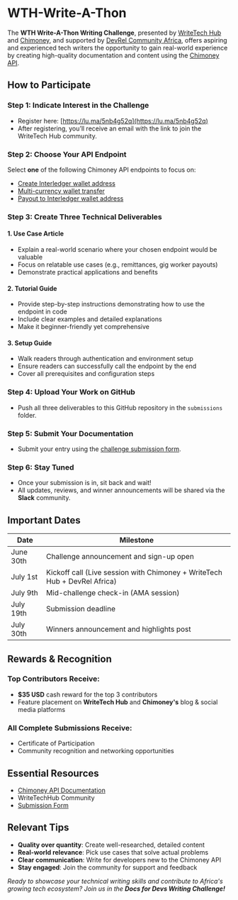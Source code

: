 # WTH-Write-A-Thon
The **WTH Write-A-Thon Writing Challenge**, presented by [WriteTech Hub](https://writetechhub.org/) and [Chimoney](https://chimoney.io/), and supported by [DevRel Community Africa](https://devrelcomafrica.xyz/), offers aspiring and experienced tech writers the opportunity to gain real-world experience by creating high-quality documentation and content using the [Chimoney API](https://chimoney.readme.io/reference/introduction).

## How to Participate

### Step 1: Indicate Interest in the Challenge

- Register here: [https://lu.ma/5nb4g52q](https://lu.ma/5nb4g52q)  
- After registering, you’ll receive an email with the link to join the WriteTech Hub community.

### Step 2: Choose Your API Endpoint

Select **one** of the following Chimoney API endpoints to focus on:

- [Create Interledger wallet address](https://api.chimoney.io/v0.2.4/api-docs/#/Interledger/post_v0_2_4_accounts_issue_wallet_address)  
- [Multi-currency wallet transfer](https://api.chimoney.io/v0.2.4/api-docs/#/Interledger/post_v0_2_4_multicurrency_wallets_transfer)  
- [Payout to Interledger wallet address](https://api.chimoney.io/v0.2.4/api-docs/#/Interledger/post_v0_2_4_payouts_interledger_wallet_address)  

### Step 3: Create Three Technical Deliverables

#### 1. Use Case Article
- Explain a real-world scenario where your chosen endpoint would be valuable  
- Focus on relatable use cases (e.g., remittances, gig worker payouts)  
- Demonstrate practical applications and benefits  

#### 2. Tutorial Guide
- Provide step-by-step instructions demonstrating how to use the endpoint in code  
- Include clear examples and detailed explanations  
- Make it beginner-friendly yet comprehensive  

#### 3. Setup Guide
- Walk readers through authentication and environment setup  
- Ensure readers can successfully call the endpoint by the end  
- Cover all prerequisites and configuration steps  

### Step 4: Upload Your Work on GitHub

- Push all three deliverables to this GitHub repository in the `submissions` folder.

### Step 5: Submit Your Documentation

- Submit your entry using the [challenge submission form](https://forms.gle/SRYd5CDprZpPyzkn7).

### Step 6: Stay Tuned

- Once your submission is in, sit back and wait!  
- All updates, reviews, and winner announcements will be shared via the **Slack** community.

## Important Dates

| Date       | Milestone                                                                 |
|------------|---------------------------------------------------------------------------|
| June 30th  | Challenge announcement and sign-up open                                   |
| July 1st   | Kickoff call (Live session with Chimoney + WriteTech Hub + DevRel Africa) |
| July 9th   | Mid-challenge check-in (AMA session)                                      |
| July 19th  | Submission deadline                                                       |
| July 30th  | Winners announcement and highlights post                                  |

## Rewards & Recognition

### Top Contributors Receive:
- **$35 USD** cash reward for the top 3 contributors  
- Feature placement on **WriteTech Hub** and **Chimoney's** blog & social media platforms 

### All Complete Submissions Receive:
- Certificate of Participation  
- Community recognition and networking opportunities  

## Essential Resources

- [Chimoney API Documentation](https://chimoney.readme.io/reference/introduction)  
- WriteTechHub Community  
- [Submission Form](https://forms.gle/SRYd5CDprZpPyzkn7)

## Relevant Tips

- **Quality over quantity**: Create well-researched, detailed content  
- **Real-world relevance**: Pick use cases that solve actual problems  
- **Clear communication**: Write for developers new to the Chimoney API  
- **Stay engaged**: Join the community for support and feedback  


*Ready to showcase your technical writing skills and contribute to Africa's growing tech ecosystem?* 
*Join us in the **Docs for Devs Writing Challenge!***
